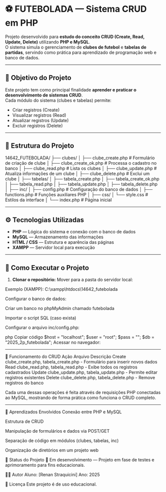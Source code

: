 # ⚽ FUTEBOLADA — Sistema CRUD em PHP

Projeto desenvolvido para **estudo do conceito CRUD (Create, Read, Update, Delete)** utilizando **PHP e MySQL**.  
O sistema simula o gerenciamento de **clubes de futebol** e **tabelas de partidas**, servindo como prática para aprendizado de programação web e banco de dados.

---

## 🎯 Objetivo do Projeto

Este projeto tem como principal finalidade **aprender e praticar o desenvolvimento de sistemas CRUD**.  
Cada módulo do sistema (clubes e tabelas) permite:
- Criar registros (Create)
- Visualizar registros (Read)
- Atualizar registros (Update)
- Excluir registros (Delete)

---

## 📁 Estrutura do Projeto

14642_FUTEBOLADA/
├── clubes/
│ ├── clube_create.php # Formulário de criação de clube
│ ├── clube_create_ok.php # Processa o cadastro no banco
│ ├── clube_read.php # Lista os clubes
│ ├── clube_update.php # Atualiza informações de um clube
│ ├── clube_delete.php # Exclui um clube
│
├── tabelas/
│ ├── tabela_create.php
│ ├── tabela_create_ok.php
│ ├── tabela_read.php
│ ├── tabela_update.php
│ ├── tabela_delete.php
│
├── inc/
│ ├── config.php # Configuração do banco de dados
│ ├── functions.php # Funções auxiliares PHP
│
├── css/
│ └── style.css # Estilos da interface
│
└── index.php # Página inicial

---

## ⚙️ Tecnologias Utilizadas

- **PHP** — Lógica do sistema e conexão com o banco de dados  
- **MySQL** — Armazenamento das informações  
- **HTML / CSS** — Estrutura e aparência das páginas  
- **XAMPP** — Servidor local para execução  

---

## 🚀 Como Executar o Projeto

1. **Clonar o repositório:**
Mover para a pasta do servidor local:

Exemplo (XAMPP): C:\xampp\htdocs\14642_futebolada

Configurar o banco de dados:

Criar um banco no phpMyAdmin chamado futebolada

Importar o script SQL (caso exista)

Configurar o arquivo inc/config.php:

php
Copiar código
$host = "localhost";
$user = "root";
$pass = "";
$db   = "2025_2p_futebolada";
Acessar no navegador:

---

🧩 Funcionamento do CRUD
Ação	Arquivo	Descrição
Create	clube_create.php, tabela_create.php	- Formulário para inserir novos dados
Read	clube_read.php, tabela_read.php -	Exibe todos os registros cadastrados
Update	clube_update.php, tabela_update.php	- Permite editar registros existentes
Delete	clube_delete.php, tabela_delete.php	- Remove registros do banco

Cada uma dessas operações é feita através de requisições PHP conectadas ao MySQL, mostrando de forma prática como funciona o CRUD completo.

---

🧠 Aprendizados Envolvidos
Conexão entre PHP e MySQL

Estrutura de CRUD

Manipulação de formulários e dados via POST/GET

Separação de código em módulos (clubes, tabelas, inc)

Organização de diretórios em um projeto web

📅 Status do Projeto
🚧 Em desenvolvimento — Projeto em fase de testes e aprimoramento para fins educacionais.

👨‍💻 Autor
Aluno: [Renan Straquicini]
Ano: 2025

📜 Licença
Este projeto é de uso educacional.


